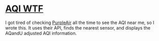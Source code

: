 # [AQI WTF](https://aqi.wtf)

I got tired of checking [PurpleAir](http://purpleair.com/map) all the time to
see the AQI near me, so I wrote this. It uses their API, finds the nearest
sensor, and displays the AQandU adjusted AQI information.
